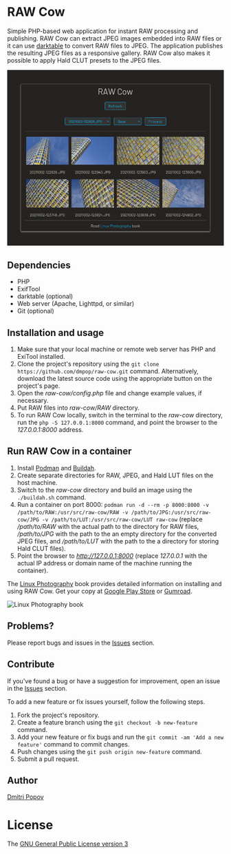 # RAW Cow

Simple PHP-based web application for instant RAW processing and publishing. RAW Cow can extract JPEG images embedded into RAW files or it can use [darktable](https://www.darktable.org/) to convert RAW files to JPEG. The application publishes the resulting JPEG files as a responsive gallery. RAW Cow also makes it possible to apply Hald CLUT presets to the JPEG files.

<img src="raw-cow.png" alt="RAW Cow">

## Dependencies

- PHP
- ExifTool
- darktable (optional)
- Web server (Apache, Lighttpd, or similar)
- Git (optional)

## Installation and usage

1. Make sure that your local machine or remote web server has PHP and ExiTool installed.
2. Clone the project's repository using the `git clone https://github.com/dmpop/raw-cow.git` command. Alternatively, download the latest source code using the appropriate button on the project's page.
3. Open the _raw-cow/config.php_ file and change example values, if necessary.
4. Put RAW files into _raw-cow/RAW_ directory.
5. To run RAW Cow locally, switch in the terminal to the _raw-cow_ directory,  run the `php -S 127.0.0.1:8000` command, and point the browser to the _127.0.0.1:8000_ address.

## Run RAW Cow in a container

1. Install [Podman](https://podman.io) and [Buildah](https://buildah.io).
2. Create separate directories for RAW, JPEG, and Hald LUT files on the host machine.
3. Switch to the _raw-cow_ directory and build an image using the `./buildah.sh` command.
4. Run a container on port 8000: `podman run -d --rm -p 8000:8000 -v /path/to/RAW:/usr/src/raw-cow/RAW -v /path/to/JPG:/usr/src/raw-cow/JPG -v /path/to/LUT:/usr/src/raw-cow/LUT raw-cow` (replace _/path/to/RAW_ with the actual path to the directory for RAW files, _/path/to/JPG_ with the path to the an empty directory for the converted JPEG files, and _/path/to/LUT_ with the path to the a directory for storing Hald CLUT files).
5. Point the browser to _http://127.0.0.1:8000_ (replace _127.0.0.1_ with the actual IP address or domain name of the machine running the container).

The [Linux Photography](https://gumroad.com/l/linux-photography) book provides detailed information  on installing and using RAW Cow. Get your copy at [Google Play Store](https://play.google.com/store/books/details/Dmitri_Popov_Linux_Photography?id=cO70CwAAQBAJ) or [Gumroad](https://gumroad.com/l/linux-photography).

<img src="https://tinyvps.xyz/img/linux-photography.jpeg" title="Linux Photography book" width="200"/>

## Problems?

Please report bugs and issues in the [Issues](https://github.com/dmpop/raw-cow/issues) section.

## Contribute

If you've found a bug or have a suggestion for improvement, open an issue in the [Issues](https://github.com/dmpop/raw-cow/issues) section.

To add a new feature or fix issues yourself, follow the following steps.

1. Fork the project's repository.
2. Create a feature branch using the `git checkout -b new-feature` command.
3. Add your new feature or fix bugs and run the `git commit -am 'Add a new feature'` command to commit changes.
4. Push changes using the `git push origin new-feature` command.
5. Submit a pull request.

## Author

[Dmitri Popov](https://www.tokyoma.de/)

# License

The [GNU General Public License version 3](http://www.gnu.org/licenses/gpl-3.0.en.html)
